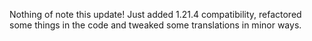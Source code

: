 Nothing of note this update! Just added 1.21.4 compatibility, refactored some things in the code and tweaked some translations in minor ways.